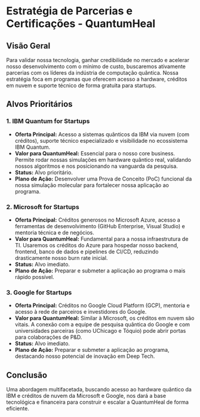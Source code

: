 # Estratégia de Parcerias e Certificações - QuantumHeal

## Visão Geral

Para validar nossa tecnologia, ganhar credibilidade no mercado e acelerar nosso desenvolvimento com o mínimo de custo, buscaremos ativamente parcerias com os líderes da indústria de computação quântica. Nossa estratégia foca em programas que oferecem acesso a hardware, créditos em nuvem e suporte técnico de forma gratuita para startups.

## Alvos Prioritários

### 1. IBM Quantum for Startups

- **Oferta Principal:** Acesso a sistemas quânticos da IBM via nuvem (com créditos), suporte técnico especializado e visibilidade no ecossistema IBM Quantum.
- **Valor para QuantumHeal:** Essencial para o nosso core business. Permite rodar nossas simulações em hardware quântico real, validando nossos algoritmos e nos posicionando na vanguarda da pesquisa.
- **Status:** Alvo prioritário. 
- **Plano de Ação:** Desenvolver uma Prova de Conceito (PoC) funcional da nossa simulação molecular para fortalecer nossa aplicação ao programa.

### 2. Microsoft for Startups

- **Oferta Principal:** Créditos generosos no Microsoft Azure, acesso a ferramentas de desenvolvimento (GitHub Enterprise, Visual Studio) e mentoria técnica e de negócios.
- **Valor para QuantumHeal:** Fundamental para a nossa infraestrutura de TI. Usaremos os créditos do Azure para hospedar nosso backend, frontend, banco de dados e pipelines de CI/CD, reduzindo drasticamente nosso burn rate inicial.
- **Status:** Alvo imediato.
- **Plano de Ação:** Preparar e submeter a aplicação ao programa o mais rápido possível.

### 3. Google for Startups

- **Oferta Principal:** Créditos no Google Cloud Platform (GCP), mentoria e acesso à rede de parceiros e investidores do Google.
- **Valor para QuantumHeal:** Similar à Microsoft, os créditos em nuvem são vitais. A conexão com a equipe de pesquisa quântica do Google e com universidades parceiras (como UChicago e Tóquio) pode abrir portas para colaborações de P&D.
- **Status:** Alvo imediato.
- **Plano de Ação:** Preparar e submeter a aplicação ao programa, destacando nosso potencial de inovação em Deep Tech.

## Conclusão

Uma abordagem multifacetada, buscando acesso ao hardware quântico da IBM e créditos de nuvem da Microsoft e Google, nos dará a base tecnológica e financeira para construir e escalar a QuantumHeal de forma eficiente.
